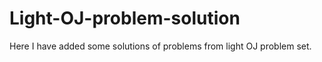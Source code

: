 # Light-OJ-problem-solution
Here I have added some solutions of problems from light OJ problem set.
